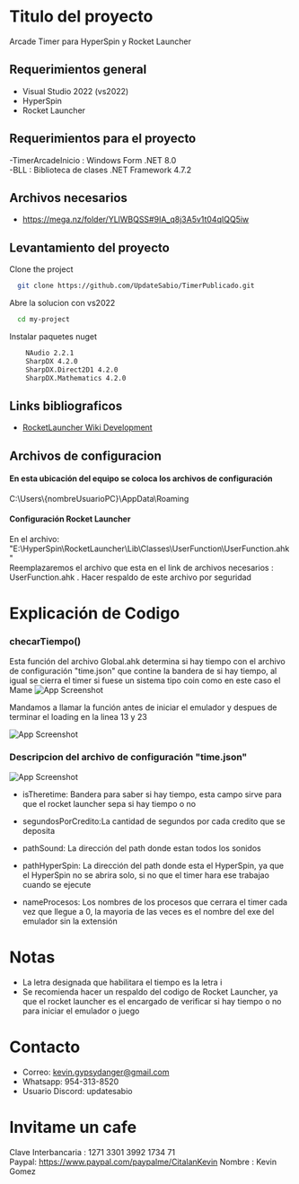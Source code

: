 
# Titulo del proyecto

Arcade Timer para HyperSpin y Rocket Launcher


## Requerimientos general
* Visual Studio 2022 (vs2022)
* HyperSpin
* Rocket Launcher

## Requerimientos para el proyecto
-TimerArcadeInicio :  Windows Form .NET 8.0  
-BLL :  Biblioteca de clases .NET Framework  4.7.2

## Archivos necesarios
- https://mega.nz/folder/YLlWBQSS#9IA_q8j3A5v1t04qIQQ5iw

## Levantamiento del proyecto

Clone the project

```bash
  git clone https://github.com/UpdateSabio/TimerPublicado.git
```

Abre la solucion con vs2022

```bash
  cd my-project
```

Instalar paquetes nuget

```bash
    NAudio 2.2.1
    SharpDX 4.2.0
    SharpDX.Direct2D1 4.2.0
    SharpDX.Mathematics 4.2.0
```




## Links bibliograficos

 - [RocketLauncher Wiki Development](https://www.rlauncher.com/wiki/index.php/Development)


## Archivos de configuracion
#### En esta ubicación del equipo se coloca los archivos de configuración
C:\Users\\{nombreUsuarioPC}\AppData\Roaming

#### Configuración Rocket Launcher
En el archivo: "E:\HyperSpin\RocketLauncher\Lib\Classes\UserFunction\UserFunction.ahk"  
Reemplazaremos el archivo que esta en el link de archivos necesarios : UserFunction.ahk . Hacer respaldo de este archivo por seguridad




# Explicación de Codigo
### checarTiempo()
Esta función del archivo Global.ahk determina si hay tiempo con el archivo de configuración "time.json" que contine la bandera de si hay tiempo, al igual se cierra el timer si fuese un sistema tipo coin como en este caso el Mame
![App Screenshot](https://firebasestorage.googleapis.com/v0/b/portfoliowebsite-6adbe.appspot.com/o/Arcade%20Timer%20Proyect%2FCodigo%20ahk.png?alt=media&token=9f86135e-7093-4830-a8a2-bde5c21dd67f)

Mandamos a llamar la función antes de iniciar el emulador y despues de terminar el loading en la linea 13 y 23

![App Screenshot](https://firebasestorage.googleapis.com/v0/b/portfoliowebsite-6adbe.appspot.com/o/Arcade%20Timer%20Proyect%2FInicio%20sistema.png?alt=media&token=5afe6747-8199-4472-8041-b285636c5136)


### Descripcion del archivo de configuración "time.json"

![App Screenshot](https://firebasestorage.googleapis.com/v0/b/portfoliowebsite-6adbe.appspot.com/o/Arcade%20Timer%20Proyect%2FConfiguracion%20timer.png?alt=media&token=14518318-68a6-434f-972f-c870d3fbd419)



* isTheretime: Bandera para saber si hay tiempo, esta campo sirve para que el rocket launcher sepa si hay tiempo o no

* segundosPorCredito:La cantidad de segundos por cada credito que se deposita

* pathSound: La dirección del path donde estan todos los sonidos

* pathHyperSpin: La dirección del path donde esta el HyperSpin, ya que el HyperSpin no se abrira solo, si no que el timer hara ese trabajao cuando se ejecute

* nameProcesos: Los nombres de los procesos que cerrara el timer cada vez que llegue a 0, la mayoria de las veces es el nombre del exe del emulador sin la extensión


# Notas
* La letra designada que habilitara el tiempo es la letra i
* Se recomienda hacer un respaldo del codigo de Rocket Launcher, ya que el rocket launcher es el encargado de verificar si hay tiempo o no para iniciar el emulador o juego
# Contacto
* Correo: kevin.gypsydanger@gmail.com
* Whatsapp: 954-313-8520
* Usuario Discord: updatesabio

# Invitame un cafe
Clave Interbancaria : 1271 3301 3992 1734 71  
Paypal: https://www.paypal.com/paypalme/CitalanKevin 
Nombre : Kevin Gomez

